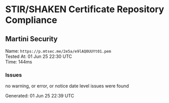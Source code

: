 # STIR/SHAKEN Certificate Repository Compliance

## Martini Security

Name: `https://p.mtsec.me/2e5a/e9lAQ0UUYt01.pem`\
Tested At: 01 Jun 25 22:30 UTC\
Time: 144ms

### Issues

no warning, or error, or notice date level issues were found

Generated: 01 Jun 25 22:39 UTC